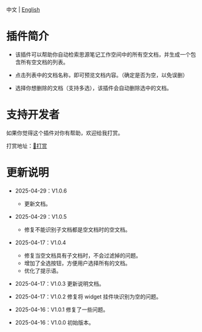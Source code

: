 中文 | [English](./README.md)

# 插件简介

- 该插件可以帮助你自动检索思源笔记工作空间中的所有空文档，并生成一个包含所有空文档的列表。

- 点击列表中的文档名称，即可预览文档内容。（确定是否为空，以免误删）

- 选择你想删除的文档（支持多选），该插件会自动删除选中的文档。

# 支持开发者

如果你觉得这个插件对你有帮助，欢迎给我打赏。

打赏地址：[🌹打赏](https://cooperative-ferry-4dc.notion.site/SY-1e4c50d8b56c80eab1bacea41839be69)


# 更新说明
- 2025-04-29：V1.0.6
    - 更新文档。
- 2025-04-29：V1.0.5
    - 修复不能识别子文档都是空文档时的空文档。
- 2025-04-17：V1.0.4
    - 修复当空文档具有子文档时，不会过滤掉的问题。
    - 增加了全选按钮，方便用户选择所有的文档。
    - 优化了提示语。

- 2025-04-17：V1.0.3 更新说明文档。

- 2025-04-17：V1.0.2 修复将 widget 挂件块识别为空的问题。

- 2025-04-16：V1.0.1 修复了一些问题。

- 2025-04-16：V1.0.0 初始版本。